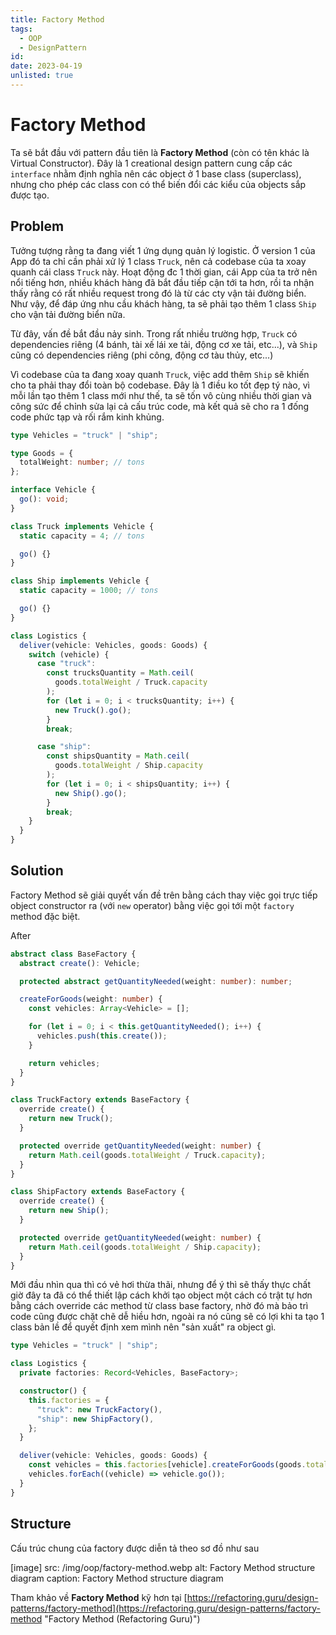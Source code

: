 ```yaml
---
title: Factory Method
tags:
  - OOP
  - DesignPattern
id:
date: 2023-04-19
unlisted: true
---
```


# Factory Method

Ta sẽ bắt đầu với pattern đầu tiên là **Factory Method** (còn có tên khác là Virtual Constructor). Đây là 1 creational design pattern cung cấp các `interface` nhằm định nghĩa nên các object ở 1 base class (superclass), nhưng cho phép các class con có thể biến đổi các kiểu của objects sắp được tạo.

## Problem

Tưởng tượng rằng ta đang viết 1 ứng dụng quản lý logistic. Ở version 1 của App đó ta chỉ cần phải xử lý 1 class `Truck`, nên cả codebase của ta xoay quanh cái class `Truck` này. Hoạt động đc 1 thời gian, cái App của ta trở nên nổi tiếng hơn, nhiều khách hàng đã bắt đầu tiếp cận tới ta hơn, rồi ta nhận thấy rằng có rất nhiều request trong đó là từ các cty vận tải đường biển. Như vậy, để đáp ứng nhu cầu khách hàng, ta sẽ phải tạo thêm 1 class `Ship` cho vận tải đường biển nữa.

Từ đây, vấn đề bắt đầu nảy sinh. Trong rất nhiều trường hợp, `Truck` có dependencies riêng (4 bánh, tài xế lái xe tải, động cơ xe tải, etc...), và `Ship` cũng có dependencies riêng (phi công, động cơ tàu thủy, etc...)

Vì codebase của ta đang xoay quanh `Truck`, việc add thêm `Ship` sẽ khiến cho ta phải thay đổi toàn bộ codebase. Đây là 1 điều ko tốt đẹp tý nào, vì mỗi lần tạo thêm 1 class mới như thế, ta sẽ tốn vô cùng nhiều thời gian và công sức để chỉnh sửa lại cả cấu trúc code, mà kết quả sẽ cho ra 1 đống code phức tạp và rối rắm kinh khủng.

```ts
type Vehicles = "truck" | "ship";

type Goods = {
  totalWeight: number; // tons
};

interface Vehicle {
  go(): void;
}

class Truck implements Vehicle {
  static capacity = 4; // tons

  go() {}
}

class Ship implements Vehicle {
  static capacity = 1000; // tons

  go() {}
}

class Logistics {
  deliver(vehicle: Vehicles, goods: Goods) {
    switch (vehicle) {
      case "truck":
        const trucksQuantity = Math.ceil(
          goods.totalWeight / Truck.capacity
        );
        for (let i = 0; i < trucksQuantity; i++) {
          new Truck().go();
        }
        break;

      case "ship":
        const shipsQuantity = Math.ceil(
          goods.totalWeight / Ship.capacity
        );
        for (let i = 0; i < shipsQuantity; i++) {
          new Ship().go();
        }
        break;
    }
  }
}
```

## Solution

Factory Method sẽ giải quyết vấn đề trên bằng cách thay việc gọi trực tiếp object constructor ra (với `new` operator) bằng việc gọi tới một `factory` method đặc biệt.

After

```ts
abstract class BaseFactory {
  abstract create(): Vehicle;

  protected abstract getQuantityNeeded(weight: number): number;

  createForGoods(weight: number) {
    const vehicles: Array<Vehicle> = [];

    for (let i = 0; i < this.getQuantityNeeded(); i++) {
      vehicles.push(this.create());
    }

    return vehicles;
  }
}

class TruckFactory extends BaseFactory {
  override create() {
    return new Truck();
  }

  protected override getQuantityNeeded(weight: number) {
    return Math.ceil(goods.totalWeight / Truck.capacity);
  }
}

class ShipFactory extends BaseFactory {
  override create() {
    return new Ship();
  }

  protected override getQuantityNeeded(weight: number) {
    return Math.ceil(goods.totalWeight / Ship.capacity);
  }
}
```

Mới đầu nhìn qua thì có vẻ hơi thừa thãi, nhưng để ý thì sẽ thấy thực chất giờ đây ta đã có thể thiết lập cách khởi tạo object một cách có trật tự hơn bằng cách override các method từ class base factory, nhờ đó mà bảo trì code cũng được chặt chẽ dễ hiều hơn, ngoài ra nó cũng sẽ có lợi khi ta tạo 1 class bản lề để quyết định xem mình nên "sản xuất" ra object gì.

```ts
type Vehicles = "truck" | "ship";

class Logistics {
  private factories: Record<Vehicles, BaseFactory>;

  constructor() {
    this.factories = {
      "truck": new TruckFactory(),
      "ship": new ShipFactory(),
    };
  }

  deliver(vehicle: Vehicles, goods: Goods) {
    const vehicles = this.factories[vehicle].createForGoods(goods.totalWeight);
    vehicles.forEach((vehicle) => vehicle.go());
  }
}
```

## Structure

Cấu trúc chung của factory được diễn tả theo sơ đồ như sau

[image]
  src: /img/oop/factory-method.webp
  alt: Factory Method structure diagram
  caption: Factory Method structure diagram

Tham khảo về **Factory Method** kỹ hơn tại [https://refactoring.guru/design-patterns/factory-method](https://refactoring.guru/design-patterns/factory-method "Factory Method (Refactoring Guru)")
